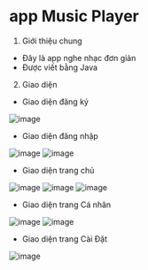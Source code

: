# app Music Player
1. Giới thiệu chung
- Đây là app nghe nhạc đơn giản
- Được viết bằng Java
2. Giao diện 
- Giao diện đăng ký

![image](https://user-images.githubusercontent.com/59814921/120263456-e61df180-c2c5-11eb-9d23-f8914b1a1e70.png)

- Giao diện đăng nhập

![image](https://user-images.githubusercontent.com/59814921/120263464-eae2a580-c2c5-11eb-95e9-77c1bdf651a8.png)
![image](https://user-images.githubusercontent.com/59814921/120263486-f59d3a80-c2c5-11eb-8910-28ced3b40719.png)

- Giao diện trang chủ

![image](https://user-images.githubusercontent.com/59814921/120263495-fc2bb200-c2c5-11eb-8f39-dedb38a9b60e.png)
![image](https://user-images.githubusercontent.com/59814921/120263500-0057cf80-c2c6-11eb-853e-fd158c4a2a73.png)
![image](https://user-images.githubusercontent.com/59814921/120263507-03eb5680-c2c6-11eb-8736-fa2e069e2c58.png)

- Giao diện trang Cá nhân

![image](https://user-images.githubusercontent.com/59814921/120263519-0948a100-c2c6-11eb-9c72-47f025051c47.png)
![image](https://user-images.githubusercontent.com/59814921/120263537-11084580-c2c6-11eb-9c63-2da86420679c.png)

- Giao diện trang Cài Đặt

![image](https://user-images.githubusercontent.com/59814921/120263543-18c7ea00-c2c6-11eb-8cbf-50c232646735.png)

